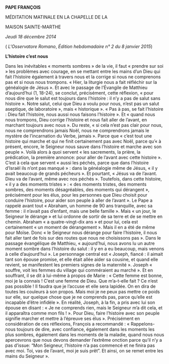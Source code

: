 **PAPE FRANÇOIS**

MÉDITATION MATINALE EN LA CHAPELLE DE LA

MAISON SAINTE-MARTHE

*Jeudi 18 décembre 2014*

( *L'Osservatore Romano*, *Édition hebdomadaire n° 2 du 8 janvier 2015*)

**L’histoire c’est nous**

Dans les inévitables « moments sombres » de la vie, il faut « prendre sur soi » les problèmes avec courage, en se mettant entre les mains d’un Dieu qui fait l’histoire également à travers nous et la corrige si nous ne comprenons pas et si nous nous trompons. « Hier, la liturgie nous a fait réfléchir sur la généalogie de Jésus ». Et avec le passage de l’Évangile de Matthieu d’aujourd’hui (1, 18-24), se conclut, précisément, cette réflexion, « pour nous dire que le salut est toujours dans l’histoire : il n’y a pas de salut sans histoire ». Notre salut, celui que Dieu a voulu pour nous, n’est pas un salut aseptique, de laboratoire », mais « historique ». « Pas à pas, se fait l’histoire : Dieu fait l’histoire, nous aussi nous faisons l’histoire ». Et « quand nous nous trompons, Dieu corrige l’histoire et nous fait aller de l’avant, en marchant toujours avec nous ». Du reste, « si cela n’est pas clair pour nous, nous ne comprendrons jamais Noël, nous ne comprendrons jamais le mystère de l’incarnation du Verbe, jamais ». Parce que « c’est tout une histoire qui marche et qui ne finit certainement pas avec Noël, parce qu’« à présent, encore, le Seigneur nous sauve dans l’histoire et marche avec son peuple ». Voilà alors à quoi servent « les sacrements, la prière, la prédication, la première annonce: pour aller de l’avant avec cette histoire ». C’est à cela que servent « aussi les péchés, parce que dans l’histoire d’Israël ils n’ont pas manqué » : dans la généalogie même de Jésus, « il y avait beaucoup de grands pécheurs ». Et pourtant, « Jésus va de l’avant. Dieu va de l’avant, même avec nos péchés ». Toutefois, dans cette histoire, « il y a des moments tristes » : « des moments tristes, des moments sombres, des moments désagréables, des moments qui dérangent », précisément pour les élus, pour les personnes que Dieu choisit pour conduire l’histoire, pour aider son peuple à aller de l’avant ». Le Pape a rappelé avant tout « Abraham, un homme de 90 ans tranquille, avec sa femme : il n’avait pas d’enfant, mais une belle famille ». Mais « un jour, le Seigneur le dérange » et lui ordonne de sortir de sa terre et de se mettre en chemin. Abraham « a quatre-vingt-dix ans » et pour lui, cela est certainement « un moment de dérangement ». Mais il en a été de même pour Moïse. Donc « le Seigneur nous dérange pour faire l’histoire, il nous fait aller tant de fois sur des routes que nous ne choisissons pas ». Dans le passage évangélique de Matthieu, « aujourd’hui, nous avons lu un autre moment sombre dans l’histoire du salut : il y en a eu beaucoup, mais venons à celle d’aujourd’hui ». Le personnage central est « Joseph, fiancé : il aimait tant son épouse promise, et elle était allée aider sa cousine, et quand elle revient, se manifestent les premiers signes de la maternité ». Joseph « souffre, voit les femmes du village qui comméraient au marché ». Et en souffrant, il se dit à lui-même à propos de Marie : « Cette femme est bonne, moi je la connais ! C’est une femme de Dieu. Que m’a-t-elle fait ? Ce n’est pas possible ! Il faudra que je l’accuse et elle sera lapidée. On en dira de toutes les couleurs à son propos. Mais moi je ne peux pas mettre ce poids sur elle, sur quelque chose que je ne comprends pas, parce qu’elle est incapable d’être infidèle ». En réalité, Joseph, à la fin, a pris avec lui son épouse en disant : « Je ne comprends rien, mais le Seigneur m’a dit cela, et il apparaîtra comme mon fils ! ». Pour Dieu, faire l’histoire avec son peuple signifie marcher et mettre à l’épreuve ses élus ». Précisément en considération de ces réflexions, François a recommandé : « Rappelons-nous toujours de dire, avec confiance, également dans les moments les plus sombres, également dans les moments de la maladie, quand nous nous apercevrons que nous devons demander l’extrême onction parce qu’il n’y a pas d’issue: “Mon Seigneur, l’histoire n’a pas commencé et ne finira pas avec moi. Toi, vas de l’avant, moi je suis prêt”. Et ainsi, on se remet entre les mains du Seigneur ».